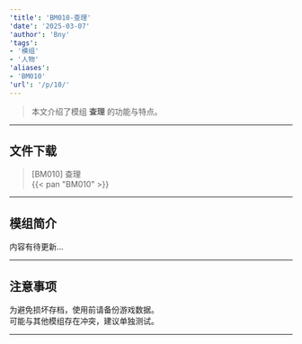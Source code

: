 ```yaml
---
'title': 'BM010-查理'
'date': '2025-03-07'
'author': 'Bny'
'tags':
- '模组'
- '人物'
'aliases':
- 'BM010'
'url': '/p/10/'
---
```


> 本文介绍了模组 **查理** 的功能与特点。

---

## 文件下载

> [BM010] 查理  
{{< pan "BM010" >}}  

---

## 模组简介

>  
内容有待更新...  

---

## 注意事项

>  
为避免损坏存档，使用前请备份游戏数据。  
可能与其他模组存在冲突，建议单独测试。  

---

